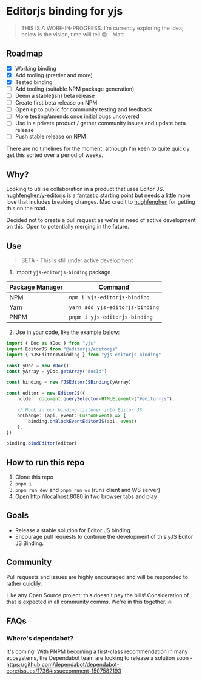 # Editorjs binding for yjs

> THIS IS A WORK-IN-PROGRESS: I'm currently exploring the idea; below is the vision, time will tell 😉 - Matt

## Roadmap

-   [x] Working binding
-   [x] Add tooling (prettier and more)
-   [x] Tested binding
-   [ ] Add tooling (suitable NPM package generation)
-   [ ] Deem a stable(ish) beta release
-   [ ] Create first beta release on NPM
-   [ ] Open up to public for community testing and feedback
-   [ ] More testing/amends once initial bugs uncovered
-   [ ] Use in a private product / gather community issues and update beta release
-   [ ] Push stable release on NPM

There are no timelines for the moment, although I'm keen to quite quickly get this sorted over a period of weeks.

## Why?

Looking to utilise collaboration in a product that uses Editor JS. [hughfenghen/y-editorjs](https://github.com/hughfenghen/y-editorjs) is a fantastic starting point but needs a little more love that includes breaking changes. Mad credit to [hughfenghen](https://github.com/hughfenghen) for getting this on the road.

Decided not to create a pull request as we're in need of active development on this. Open to potentially merging in the future.

## Use

> BETA - This is still under active development

1. Import `yjs-editorjs-binding` package

| Package Manager | Command                         |
| --------------- | ------------------------------- |
| NPM             | `npm i yjs-editorjs-binding`    |
| Yarn            | `yarn add yjs-editorjs-binding` |
| PNPM            | `pnpm i yjs-editorjs-binding`   |

2. Use in your code, like the example below:

```typescript
import { Doc as YDoc } from "yjs"
import EditorJS from "@editorjs/editorjs"
import { YJSEditorJSBinding } from "yjs-editorjs-binding"

const yDoc = new YDoc()
const yArray = yDoc.getArray("docId")

const binding = new YJSEditorJSBinding(yArray)

const editor = new EditorJS({
    holder: document.querySelector<HTMLElement>("#editor-js"),

    // Hook in our binding listener into Editor JS
    onChange: (api, event: CustomEvent) => {
        binding.onBlockEventEditorJS(api, event)
    },
})

binding.bindEditor(editor)
```

## How to run this repo

1. Clone this repo
2. `pnpm i`
3. `pnpm run dev` and `pnpm run ws` (runs client and WS server)
4. Open http://localhost:8080 in two browser tabs and play

## Goals

-   Release a stable solution for Editor JS binding.
-   Encourage pull requests to continue the development of this yJS Editor JS Binding.

## Community

Pull requests and issues are highly encouraged and will be responded to rather quickly.

Like any Open Source project; this doesn't pay the bills! Consideration of that is expected in all community comms. We're in this together. 🔥

## FAQs

### Where's dependabot?

It's coming! With PNPM becoming a first-class recommendation in many ecosystems, the Dependabot team are looking to release a solution soon - https://github.com/dependabot/dependabot-core/issues/1736#issuecomment-1507582193
